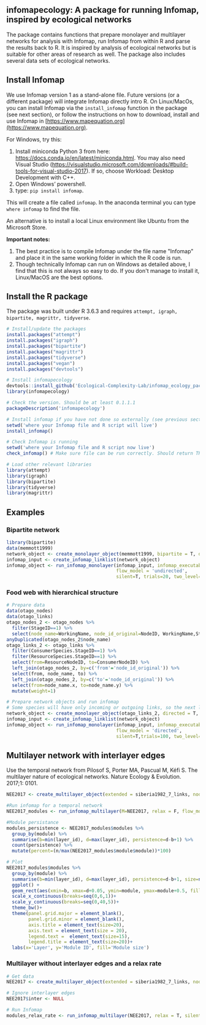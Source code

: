 ## infomapecology: A package for running Infomap, inspired by ecological networks

The package contains functions that prepare monolayer and multilayer networks
for analysis with Infomap, run Infomap from within R and parse the results
back to R. It is inspired by analysis of ecological networks but is
suitable for other areas of research as well. The package also includes several data sets of ecological networks.

## Install Infomap
We use Infomap version 1 as a stand-alone file. Future versions (or a different
package) will integrate Infomap directly intro R. On Linux/MacOs, you can install Infomap via the `install_infomap` function in the package (see next section), or follow the instructions on how to download, install and use Infomap in [https://www.mapequation.org](https://www.mapequation.org).

For Windows, try this:
1. Install  miniconda Python 3 from here: https://docs.conda.io/en/latest/miniconda.html. You may also need Visual Studio (https://visualstudio.microsoft.com/downloads/#build-tools-for-visual-studio-2017). If so, choose Workload: Desktop Development with C++.
2. Open Windows’ powershell.
3. type: `pip install infomap`.

This will create a file called `infomap`. In the anaconda terminal you can type `where infomap` to find the file. 

An alternative is to install a local Linux environment like Ubuntu from the Microsoft Store.

**Important notes:**
1. The best practice is to compile Infomap under the file name "Infomap" and place it in the
same working folder in which the R code is run.
2. Though technically Infomap can run on Windows as detailed above, I find that this is not always so easy to do. If you don't manage to install it, Linux/MacOS are the best options.

## Install the R package
The package was built under R 3.6.3 and requires `attempt, igraph, bipartite, magrittr, tidyverse`.

```R
# Install/update the packages
install.packages("attempt")
install.packages("igraph")
install.packages("bipartite")
install.packages("magrittr")
install.packages("tidyverse")
install.packages("vegan")
install.packages("devtools")

# Install infomapecology 
devtools::install_github('Ecological-Complexity-Lab/infomap_ecology_package', force=T)
library(infomapecology)

# Check the version. Should be at least 0.1.1.1
packageDescription('infomapecology')

# Install infomap if you have not done so externally (see previous section in this readme)
setwd('where your Infomap file and R script will live')
install_infomap()

# Check Infomap is running
setwd('where your Infomap file and R script now live')
check_infomap() # Make sure file can be run correctly. Should return TRUE

# Load other relevant libraries
library(attempt)
library(igraph)
library(bipartite)
library(tidyverse)
library(magrittr)
```

## Examples

### Bipartite network
```R
library(bipartite)
data(memmott1999)
network_object <- create_monolayer_object(memmott1999, bipartite = T, directed = F, group_names = c('A','P'))
infomap_input <- create_infomap_linklist(network_object)
infomap_object <- run_infomap_monolayer(infomap_input, infomap_executable='Infomap',
                                        flow_model = 'undirected',
                                        silent=T, trials=20, two_level=T, seed=123)
```

### Food web with hierarchical structure
```R
# Prepare data
data(otago_nodes)
data(otago_links)
otago_nodes_2 <- otago_nodes %>%
  filter(StageID==1) %>%
  select(node_name=WorkingName, node_id_original=NodeID, WorkingName,StageID, everything())
anyDuplicated(otago_nodes_2$node_name)
otago_links_2 <- otago_links %>%
  filter(ConsumerSpecies.StageID==1) %>%
  filter(ResourceSpecies.StageID==1) %>%
  select(from=ResourceNodeID, to=ConsumerNodeID) %>%
  left_join(otago_nodes_2, by=c('from'='node_id_original')) %>%
  select(from, node_name, to) %>%
  left_join(otago_nodes_2, by=c('to'='node_id_original')) %>%
  select(from=node_name.x, to=node_name.y) %>%
  mutate(weight=1)

# Prepare network objects and run infomap
# Some species will have only incoming or outgoing links, so the next line will result in a warning.
network_object <- create_monolayer_object(otago_links_2, directed = T, bipartite = F, node_metadata = otago_nodes_2)
infomap_input <- create_infomap_linklist(network_object)
infomap_object <- run_infomap_monolayer(infomap_input, infomap_executable='Infomap',
                                        flow_model = 'directed',
                                        silent=T,trials=100, two_level=F, seed=200952)
```

## Multilayer network with interlayer edges
Use the temporal network from Pilosof S, Porter MA, Pascual M, Kéfi S. The multilayer nature of ecological networks. Nature Ecology & Evolution. 2017;1: 0101.
```R
NEE2017 <- create_multilayer_object(extended = siberia1982_7_links, nodes = siberia1982_7_nodes, intra_output_extended = T, inter_output_extended = T)

#Run infomap for a temporal network
NEE2017_modules <- run_infomap_multilayer(M=NEE2017, relax = F, flow_model = 'directed', silent = T, trials = 100, seed = 497294, temporal_network = T)

#Module persistance
modules_persistence <- NEE2017_modules$modules %>%
  group_by(module) %>%
  summarise(b=min(layer_id), d=max(layer_id), persistence=d-b+1) %>%
  count(persistence) %>%
  mutate(percent=(n/max(NEE2017_modules$module$module))*100)

# Plot
NEE2017_modules$modules %>%
  group_by(module) %>%
  summarise(b=min(layer_id), d=max(layer_id), persistence=d-b+1, size=n_distinct(node_id)) %>%
  ggplot() +
  geom_rect(aes(xmin=b, xmax=d+0.05, ymin=module, ymax=module+0.5, fill=size))+
  scale_x_continuous(breaks=seq(0,6,1))+
  scale_y_continuous(breaks=seq(0,40,5))+
  theme_bw()+
  theme(panel.grid.major = element_blank(),
        panel.grid.minor = element_blank(),
        axis.title = element_text(size=20),
        axis.text = element_text(size = 20),
        legend.text =  element_text(size=15),
        legend.title = element_text(size=20))+
  labs(x='Layer', y='Module ID', fill='Module size')
```

### Multilayer without interlayer edges and a relax rate
```R
# Get data
NEE2017 <- create_multilayer_object(extended = siberia1982_7_links, nodes = siberia1982_7_nodes, intra_output_extended = F, inter_output_extended = F)

# Ignore interlayer edges
NEE2017$inter <- NULL

# Run Infomap
modules_relax_rate <- run_infomap_multilayer(NEE2017, relax = T, silent = T, trials = 50, seed = 497294, multilayer_relax_rate = 0.15, multilayer_relax_limit_up = 1, multilayer_relax_limit_down = 0, temporal_network = T)
```
